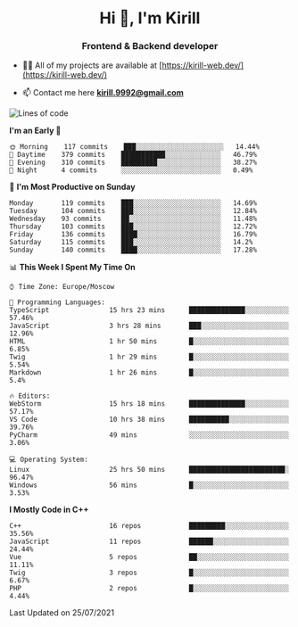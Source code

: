 <h1 align="center">Hi 👋, I'm Kirill</h1>
<h3 align="center">Frontend & Backend developer</h3>

- 👨‍💻 All of my projects are available at [https://kirill-web.dev/](https://kirill-web.dev/)

- 📫 Contact me here **kirill.9992@gmail.com**











<!--START_SECTION:waka-->
![Lines of code](https://img.shields.io/badge/From%20Hello%20World%20I%27ve%20Written-149745%20lines%20of%20code-blue)

**I'm an Early 🐤** 

```text
🌞 Morning    117 commits    ███░░░░░░░░░░░░░░░░░░░░░░   14.44% 
🌆 Daytime    379 commits    ███████████░░░░░░░░░░░░░░   46.79% 
🌃 Evening    310 commits    █████████░░░░░░░░░░░░░░░░   38.27% 
🌙 Night      4 commits      ░░░░░░░░░░░░░░░░░░░░░░░░░   0.49%

```
📅 **I'm Most Productive on Sunday** 

```text
Monday       119 commits    ███░░░░░░░░░░░░░░░░░░░░░░   14.69% 
Tuesday      104 commits    ███░░░░░░░░░░░░░░░░░░░░░░   12.84% 
Wednesday    93 commits     ██░░░░░░░░░░░░░░░░░░░░░░░   11.48% 
Thursday     103 commits    ███░░░░░░░░░░░░░░░░░░░░░░   12.72% 
Friday       136 commits    ████░░░░░░░░░░░░░░░░░░░░░   16.79% 
Saturday     115 commits    ███░░░░░░░░░░░░░░░░░░░░░░   14.2% 
Sunday       140 commits    ████░░░░░░░░░░░░░░░░░░░░░   17.28%

```


📊 **This Week I Spent My Time On** 

```text
⌚︎ Time Zone: Europe/Moscow

💬 Programming Languages: 
TypeScript               15 hrs 23 mins      ██████████████░░░░░░░░░░░   57.46% 
JavaScript               3 hrs 28 mins       ███░░░░░░░░░░░░░░░░░░░░░░   12.96% 
HTML                     1 hr 50 mins        █░░░░░░░░░░░░░░░░░░░░░░░░   6.85% 
Twig                     1 hr 29 mins        █░░░░░░░░░░░░░░░░░░░░░░░░   5.54% 
Markdown                 1 hr 26 mins        █░░░░░░░░░░░░░░░░░░░░░░░░   5.4%

🔥 Editors: 
WebStorm                 15 hrs 18 mins      ██████████████░░░░░░░░░░░   57.17% 
VS Code                  10 hrs 38 mins      ██████████░░░░░░░░░░░░░░░   39.76% 
PyCharm                  49 mins             ░░░░░░░░░░░░░░░░░░░░░░░░░   3.06%

💻 Operating System: 
Linux                    25 hrs 50 mins      ████████████████████████░   96.47% 
Windows                  56 mins             █░░░░░░░░░░░░░░░░░░░░░░░░   3.53%

```

**I Mostly Code in C++** 

```text
C++                      16 repos            █████████░░░░░░░░░░░░░░░░   35.56% 
JavaScript               11 repos            ██████░░░░░░░░░░░░░░░░░░░   24.44% 
Vue                      5 repos             ██░░░░░░░░░░░░░░░░░░░░░░░   11.11% 
Twig                     3 repos             █░░░░░░░░░░░░░░░░░░░░░░░░   6.67% 
PHP                      2 repos             █░░░░░░░░░░░░░░░░░░░░░░░░   4.44%

```



 Last Updated on 25/07/2021
<!--END_SECTION:waka-->
